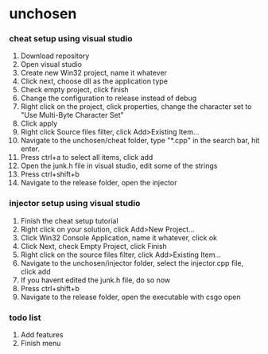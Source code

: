 # unchosen 

### cheat setup using visual studio
1. Download repository
2. Open visual studio
3. Create new Win32 project, name it whatever
4. Click next, choose dll as the application type
5. Check empty project, click finish
6. Change the configuration to release instead of debug
7. Right click on the project, click properties, change the character set to "Use Multi-Byte Character Set"
8. Click apply
9. Right click Source files filter, click Add>Existing Item...
10. Navigate to the unchosen/cheat folder, type "\*.cpp" in the search bar, hit enter.
11. Press ctrl+a to select all items, click add
12. Open the junk.h file in visual studio, edit some of the strings
13. Press ctrl+shift+b
14. Navigate to the release folder, open the injector

### injector setup using visual studio
1. Finish the cheat setup tutorial
2. Right click on your solution, click Add>New Project...
3. Click Win32 Console Application, name it whatever, click ok
4. Click Next, check Empty Project, click Finish
5. Right click on the source files filter, click Add>Existing Item...
6. Navigate to the unchosen/injector folder, select the injector.cpp file, click add
7. If you havent edited the junk.h file, do so now
8. Press ctrl+shift+b
9. Navigate to the release folder, open the executable with csgo open

### todo list
1. Add features
2. Finish menu

